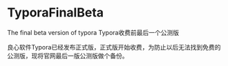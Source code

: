 # TyporaFinalBeta
The final beta version of typora
Typora收费前最后一个公测版

良心软件Typora已经发布正式版，正式版开始收费，为防止以后无法找到免费的公测版，现将官网最后一版公测版做个备份。
